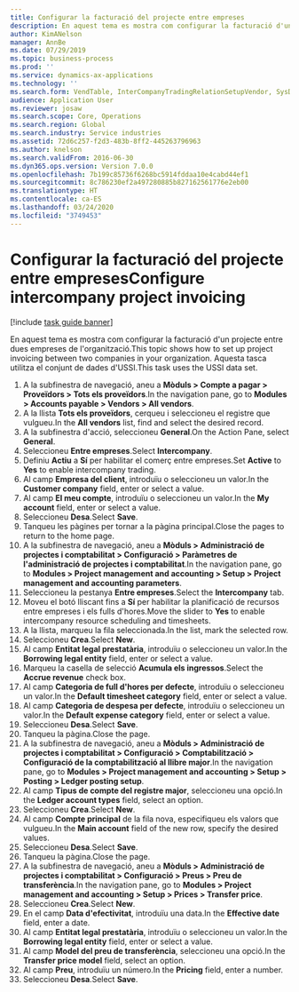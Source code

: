 ```yaml
---
title: Configurar la facturació del projecte entre empreses
description: En aquest tema es mostra com configurar la facturació d'un projecte entre dues empreses de l'organització.
author: KimANelson
manager: AnnBe
ms.date: 07/29/2019
ms.topic: business-process
ms.prod: ''
ms.service: dynamics-ax-applications
ms.technology: ''
ms.search.form: VendTable, InterCompanyTradingRelationSetupVendor, SysDataAreaSelectLookup, ProjParameters, ProjPosting, ProjTransferPrice
audience: Application User
ms.reviewer: josaw
ms.search.scope: Core, Operations
ms.search.region: Global
ms.search.industry: Service industries
ms.assetid: 72d6c257-f2d3-483b-8ff2-445263796963
ms.author: knelson
ms.search.validFrom: 2016-06-30
ms.dyn365.ops.version: Version 7.0.0
ms.openlocfilehash: 7b199c85736f6268bc5914fddaa10e4cabd44ef1
ms.sourcegitcommit: 8c786230ef2a497280885b827162561776e2eb00
ms.translationtype: HT
ms.contentlocale: ca-ES
ms.lasthandoff: 03/24/2020
ms.locfileid: "3749453"
---
```

# <a name="configure-intercompany-project-invoicing"></a><span data-ttu-id="c1962-103">Configurar la facturació del projecte entre empreses</span><span class="sxs-lookup"><span data-stu-id="c1962-103">Configure intercompany project invoicing</span></span>

[!include [task guide banner](../../includes/task-guide-banner.md)]

<span data-ttu-id="c1962-104">En aquest tema es mostra com configurar la facturació d'un projecte entre dues empreses de l'organització.</span><span class="sxs-lookup"><span data-stu-id="c1962-104">This topic shows how to set up project invoicing between two companies in your organization.</span></span> <span data-ttu-id="c1962-105">Aquesta tasca utilitza el conjunt de dades d'USSI.</span><span class="sxs-lookup"><span data-stu-id="c1962-105">This task uses the USSI data set.</span></span>

1. <span data-ttu-id="c1962-106">A la subfinestra de navegació, aneu a **Mòduls > Compte a pagar > Proveïdors > Tots els proveïdors**.</span><span class="sxs-lookup"><span data-stu-id="c1962-106">In the navigation pane, go to **Modules > Accounts payable > Vendors > All vendors**.</span></span>
2. <span data-ttu-id="c1962-107">A la llista **Tots els proveïdors**, cerqueu i seleccioneu el registre que vulgueu.</span><span class="sxs-lookup"><span data-stu-id="c1962-107">In the **All vendors** list, find and select the desired record.</span></span>
3. <span data-ttu-id="c1962-108">A la subfinestra d'acció, seleccioneu **General**.</span><span class="sxs-lookup"><span data-stu-id="c1962-108">On the Action Pane, select **General**.</span></span>
4. <span data-ttu-id="c1962-109">Seleccioneu **Entre empreses**.</span><span class="sxs-lookup"><span data-stu-id="c1962-109">Select **Intercompany**.</span></span>
5. <span data-ttu-id="c1962-110">Definiu **Actiu** a **Sí** per habilitar el comerç entre empreses.</span><span class="sxs-lookup"><span data-stu-id="c1962-110">Set **Active** to **Yes** to enable intercompany trading.</span></span>
6. <span data-ttu-id="c1962-111">Al camp **Empresa del client**, introduïu o seleccioneu un valor.</span><span class="sxs-lookup"><span data-stu-id="c1962-111">In the **Customer company** field, enter or select a value.</span></span>
7. <span data-ttu-id="c1962-112">Al camp **El meu compte**, introduïu o seleccioneu un valor.</span><span class="sxs-lookup"><span data-stu-id="c1962-112">In the **My account** field, enter or select a value.</span></span>
8. <span data-ttu-id="c1962-113">Seleccioneu **Desa**.</span><span class="sxs-lookup"><span data-stu-id="c1962-113">Select **Save**.</span></span>
9. <span data-ttu-id="c1962-114">Tanqueu les pàgines per tornar a la pàgina principal.</span><span class="sxs-lookup"><span data-stu-id="c1962-114">Close the pages to return to the home page.</span></span>
10. <span data-ttu-id="c1962-115">A la subfinestra de navegació, aneu a **Mòduls > Administració de projectes i comptabilitat > Configuració > Paràmetres de l'administració de projectes i comptabilitat**.</span><span class="sxs-lookup"><span data-stu-id="c1962-115">In the navigation pane, go to **Modules > Project management and accounting > Setup > Project management and accounting parameters**.</span></span>
11. <span data-ttu-id="c1962-116">Seleccioneu la pestanya **Entre empreses**.</span><span class="sxs-lookup"><span data-stu-id="c1962-116">Select the **Intercompany** tab.</span></span>
12. <span data-ttu-id="c1962-117">Moveu el botó lliscant fins a **Sí** per habilitar la planificació de recursos entre empreses i els fulls d'hores.</span><span class="sxs-lookup"><span data-stu-id="c1962-117">Move the slider to **Yes** to enable intercompany resource scheduling and timesheets.</span></span>
13. <span data-ttu-id="c1962-118">A la llista, marqueu la fila seleccionada.</span><span class="sxs-lookup"><span data-stu-id="c1962-118">In the list, mark the selected row.</span></span>
14. <span data-ttu-id="c1962-119">Seleccioneu **Crea**.</span><span class="sxs-lookup"><span data-stu-id="c1962-119">Select **New**.</span></span>
15. <span data-ttu-id="c1962-120">Al camp **Entitat legal prestatària**, introduïu o seleccioneu un valor.</span><span class="sxs-lookup"><span data-stu-id="c1962-120">In the **Borrowing legal entity** field, enter or select a value.</span></span>
16. <span data-ttu-id="c1962-121">Marqueu la casella de selecció **Acumula els ingressos**.</span><span class="sxs-lookup"><span data-stu-id="c1962-121">Select the **Accrue revenue** check box.</span></span>
17. <span data-ttu-id="c1962-122">Al camp **Categoria de full d'hores per defecte**, introduïu o seleccioneu un valor.</span><span class="sxs-lookup"><span data-stu-id="c1962-122">In the **Default timesheet category** field, enter or select a value.</span></span>
18. <span data-ttu-id="c1962-123">Al camp **Categoria de despesa per defecte**, introduïu o seleccioneu un valor.</span><span class="sxs-lookup"><span data-stu-id="c1962-123">In the **Default expense category** field, enter or select a value.</span></span>
19. <span data-ttu-id="c1962-124">Seleccioneu **Desa**.</span><span class="sxs-lookup"><span data-stu-id="c1962-124">Select **Save**.</span></span>
20. <span data-ttu-id="c1962-125">Tanqueu la pàgina.</span><span class="sxs-lookup"><span data-stu-id="c1962-125">Close the page.</span></span>
21. <span data-ttu-id="c1962-126">A la subfinestra de navegació, aneu a **Mòduls > Administració de projectes i comptabilitat > Configuració > Comptabilització > Configuració de la comptabilització al llibre major**.</span><span class="sxs-lookup"><span data-stu-id="c1962-126">In the navigation pane, go to **Modules > Project management and accounting > Setup > Posting > Ledger posting setup**.</span></span>
22. <span data-ttu-id="c1962-127">Al camp **Tipus de compte del registre major**, seleccioneu una opció.</span><span class="sxs-lookup"><span data-stu-id="c1962-127">In the **Ledger account types** field, select an option.</span></span>
23. <span data-ttu-id="c1962-128">Seleccioneu **Crea**.</span><span class="sxs-lookup"><span data-stu-id="c1962-128">Select **New**.</span></span>
24. <span data-ttu-id="c1962-129">Al camp **Compte principal** de la fila nova, especifiqueu els valors que vulgueu.</span><span class="sxs-lookup"><span data-stu-id="c1962-129">In the **Main account** field of the new row, specify the desired values.</span></span>
25. <span data-ttu-id="c1962-130">Seleccioneu **Desa**.</span><span class="sxs-lookup"><span data-stu-id="c1962-130">Select **Save**.</span></span>
26. <span data-ttu-id="c1962-131">Tanqueu la pàgina.</span><span class="sxs-lookup"><span data-stu-id="c1962-131">Close the page.</span></span>
27. <span data-ttu-id="c1962-132">A la subfinestra de navegació, aneu a **Mòduls > Administració de projectes i comptabilitat > Configuració > Preus > Preu de transferència**.</span><span class="sxs-lookup"><span data-stu-id="c1962-132">In the navigation pane, go to **Modules > Project management and accounting > Setup > Prices > Transfer price**.</span></span>
28. <span data-ttu-id="c1962-133">Seleccioneu **Crea**.</span><span class="sxs-lookup"><span data-stu-id="c1962-133">Select **New**.</span></span>
29. <span data-ttu-id="c1962-134">En el camp **Data d'efectivitat**, introduïu una data.</span><span class="sxs-lookup"><span data-stu-id="c1962-134">In the **Effective date** field, enter a date.</span></span>
30. <span data-ttu-id="c1962-135">Al camp **Entitat legal prestatària**, introduïu o seleccioneu un valor.</span><span class="sxs-lookup"><span data-stu-id="c1962-135">In the **Borrowing legal entity** field, enter or select a value.</span></span>
31. <span data-ttu-id="c1962-136">Al camp **Model del preu de transferència**, seleccioneu una opció.</span><span class="sxs-lookup"><span data-stu-id="c1962-136">In the **Transfer price model** field, select an option.</span></span>
32. <span data-ttu-id="c1962-137">Al camp **Preu**, introduïu un número.</span><span class="sxs-lookup"><span data-stu-id="c1962-137">In the **Pricing** field, enter a number.</span></span>
33. <span data-ttu-id="c1962-138">Seleccioneu **Desa**.</span><span class="sxs-lookup"><span data-stu-id="c1962-138">Select **Save**.</span></span>

